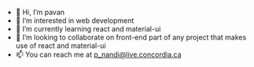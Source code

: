 - 👋 Hi, I’m pavan
- 👀 I’m interested in web development
- 🌱 I’m currently learning react and material-ui
- 💞️ I’m looking to collaborate on front-end part of any project that makes use of react and material-ui
- 📫 You can reach me at p_nandi@live.concordia.ca

<!---
nandi-p/nandi-p is a ✨ special ✨ repository because its `README.md` (this file) appears on your GitHub profile.
You can click the Preview link to take a look at your changes.
--->
